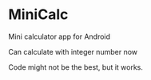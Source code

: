 # MiniCalc
Mini calculator app for Android

Can calculate with integer number now

Code might not be the best, but it works.
